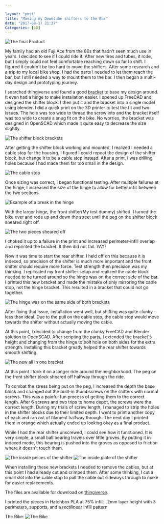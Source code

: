 ```yaml
---

layout: "post"
title: "Moving my Downtube shifters to the Bar"
date: "2017-08-17 21:37"
Categories: [3D]
---
```

![The final Product](/static/assets/img/blog/2017/08/DSC_6788_WebRes.JPG)

My family had an old Fuji Ace from the 80s that hadn't seen much use in years. I decided to see if I could ride it. After new tires and tubes, it rode, but I simply could not feel comfortable reaching down so far to shift. I figured it couldn't be too hard to move the shifters. After some research and a trip to my local bike shop, I had the parts I needed to let them reach the bar, but I still needed a way to mount them to the bar. I then began a multi-day design and prototyping journey.

I searched thingiverse and found a good [bracket](https://www.thingiverse.com/thing:224743) to base my design around. It even had a hinge to make installation easier. I opened up FreeCAD and designed the shifter block. I then put it and the bracket into a single model using blender. I did a quick print on the 3D printer to test the fit and two issues. The hole was too wide to thread the screw into and the bracket itself was too wide to create a snug fit on the bike. No worries, the bracket was designed in OpenSCAD which made it quite easy to decrease the size slightly.

![The shifter block brackets](/static/assets/img/blog/2017/08/DSC_6815_WebRes.JPG)

After getting the shifter block working and mounted, I realized I needed a cable stop for the housing. I figured I could repeat the design of the shifter block, but change it to be a cable stop instead. After a print, I was drilling holes because I had made them far too small in the design.

![The cable stop](/static/assets/img/blog/2017/08/DSC_6820_WebRes.JPG)

Once sizing was correct, I began functional testing. After multiple failures at the hinge, I increased the size of the hinge to allow for better infill between the two sections.

![Example of a break in the hinge](/static/assets/img/blog/2017/08/DSC_6825_WebRes.JPG)

With the larger hinge, the front shifter(My test dummy) shifted. I turned the bike over and rode up and down the street until the peg on the shifter block sheared right off.

![The two pieces sheared off](/static/assets/img/blog/2017/08/DSC_6827_WebRes.JPG)

I choked it up to a failure in the print and increased perimeter-infill overlap and reprinted the bracket. It then did not fail. YAY!

Now it was time to start the rear shifter. I held off on this because it is indexed, so precision of the shifter is much more important and the front shifter should require more force. Test strength then precision was my thinking. I replicated my front shifter setup and realized the cable block needed to be turned around so the hinge was on the correct side of the bar. I printed this new bracket and made the mistake of only mirroring the cable stop, not the hinge bracket. This resulted in a bracket that could not go together.

![The hinge was on the same side of both brackets](/static/assets/img/blog/2017/08/DSC_6823_WebRes.JPG)

After fixing that issue, installation went well, but shifting was quite clunky - less than ideal. Due to the pull on the cable stop, the cable stop would move towards the shifter without actually moving the cable.

At this point, I decided to change from the clunky FreeCAD and Blender solution to OpenSCAD. After scripting the parts, I extended the bracket's height and changing from the hinge to bolt hole on both sides for the extra strength. Installing this bracket greatly helped the rear shifter towards smooth shifting.

![The new all in one bracket](/static/assets/img/blog/2017/08/DSC_6797_WebRes.JPG)

At this point I took it on a longer ride around the neighborhood. The peg on the front shifter block sheared off halfway through the ride.

To combat the stress  being put on the peg, I increased the depth the base block and changed out the built-in thumbscrews on the shifters with normal screws. This was a ~~painful~~ fun process of getting them to the correct length. After 6 screws and two trips to home depot, the screws were the correct length. During my trials of screw length, I managed to strip the holes in the shifter blocks due to their limited depth. I went to print another copy of each and ran out of filament halfway through. The next day I printed them in orange which actually ended up looking okay as a final product.

While I had the rear shifter unscrewed, I could see how it functioned. It is very simple, a small ball bearing travels over little groves. By putting it in indexed mode, this bearing is pushed into the groves as opposed to friction where it doesn't touch them.

![The inside peices of the shifter](/static/assets/img/blog/2017/08/DSC_6776_WebRes.JPG) ![The inside plate of the shifter](/static/assets/img/blog/2017/08/DSC_6779_WebRes.JPG)

When installing these new brackets I needed to remove the cables, but at this point I had already cut and crimped them. After some thinking, I cut a small slot into the cable stop to pull the cable out sideways through to make for easier replacements.

The files are available for download on [thingiverse](https://www.thingiverse.com/thing:2489916).

I printed the pieces in Hatchbox PLA at 75% infill, .2mm layer height with 3 perimeters, supports, and a rectilinear infill pattern

The Bike:
![The Bike](static/assets/img/blog/2017/08/DSC_6791_WebRes.JPG)
